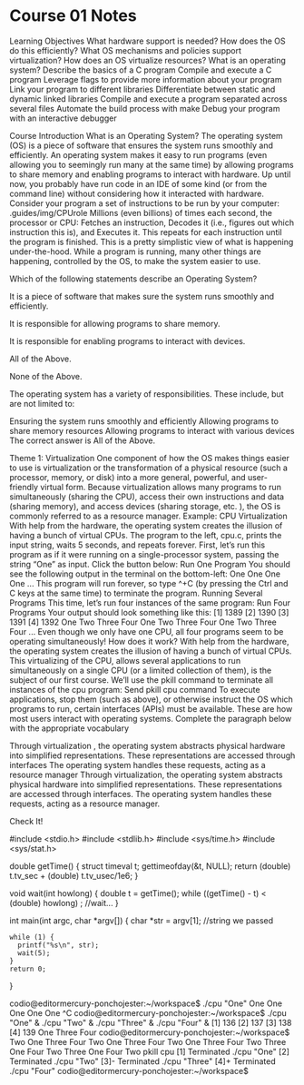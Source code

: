 # Course 01 Notes

Learning Objectives
What hardware support is needed?
How does the OS do this efficiently?
What OS mechanisms and policies support virtualization?
How does an OS virtualize resources?
What is an operating system?
Describe the basics of a C program
Compile and execute a C program
Leverage flags to provide more information about your program
Link your program to different libraries
Differentiate between static and dynamic linked libraries
Compile and execute a program separated across several files
Automate the build process with make
Debug your program with an interactive debugger

Course Introduction
What is an Operating System?
The operating system (OS) is a piece of software that ensures the system runs smoothly and efficiently.
An operating system makes it easy to run programs (even allowing you to seemingly run many at the same time) by allowing programs to share memory and enabling programs to interact with hardware.
Up until now, you probably have run code in an IDE of some kind (or from the command line) without considering how it interacted with hardware.
Consider your program a set of instructions to be run by your computer:
.guides/img/CPUrole
Millions (even billions) of times each second, the processor or CPU:
Fetches an instruction,
Decodes it (i.e., figures out which instruction this is), and
Executes it.
This repeats for each instruction until the program is finished.
This is a pretty simplistic view of what is happening under-the-hood. While a program is running, many other things are happening, controlled by the OS, to make the system easier to use.

Which of the following statements describe an Operating System?


It is a piece of software that makes sure the system runs smoothly and efficiently.


It is responsible for allowing programs to share memory.


It is responsible for enabling programs to interact with devices.


All of the Above.


None of the Above.

The operating system has a variety of responsibilities. These include, but are not limited to:

Ensuring the system runs smoothly and efficiently
Allowing programs to share memory resources
Allowing programs to interact with various devices
The correct answer is All of the Above.


Theme 1: Virtualization
One component of how the OS makes things easier to use is virtualization or the transformation of a physical resource (such a processor, memory, or disk) into a more general, powerful, and user-friendly virtual form.
Because virtualization allows many programs to run simultaneously (sharing the CPU), access their own instructions and data (sharing memory), and access devices (sharing storage, etc. ), the OS is commonly referred to as a resource manager.
Example: CPU Virtualization
With help from the hardware, the operating system creates the illusion of having a bunch of virtual CPUs.
The program to the left, cpu.c, prints the input string, waits 5 seconds, and repeats forever.
First, let’s run this program as if it were running on a single-processor system, passing the string “One” as input.
Click the button below:
Run One Program
You should see the following output in the terminal on the bottom-left:
One
One
One
One
...
This program will run forever, so type ^+C (by pressing the Ctrl and C keys at the same time) to terminate the program.
Running Several Programs
This time, let’s run four instances of the same program:
Run Four Programs
Your output should look something like this:
[1] 1389
[2] 1390
[3] 1391
[4] 1392
One
Two
Three
Four
One
Two
Three
Four
One
Two
Three
Four
...
Even though we only have one CPU, all four programs seem to be operating simultaneously! How does it work?
With help from the hardware, the operating system creates the illusion of having a bunch of virtual CPUs.
This virtualizing of the CPU, allows several applications to run simultaneously on a single CPU (or a limited collection of them), is the subject of our first course.
We’ll use the pkill command to terminate all instances of the cpu program:
Send pkill cpu command
To execute applications, stop them (such as above), or otherwise instruct the OS which programs to run, certain interfaces (APIs) must be available. These are how most users interact with operating systems.
Complete the paragraph below with the appropriate vocabulary

Through 
virtualization
, the operating system abstracts physical hardware into simplified representations.
These representations are accessed through 
interfaces
The operating system handles these requests, acting as a 
resource manager
Through virtualization, the operating system abstracts physical hardware into simplified representations. These representations are accessed through interfaces. The operating system handles these requests, acting as a resource manager.

Check It!


#include <stdio.h>
#include <stdlib.h>
#include <sys/time.h>
#include <sys/stat.h>

double getTime() {
    struct timeval t;
    gettimeofday(&t, NULL);
    return (double) t.tv_sec + (double) t.tv_usec/1e6;
}

void wait(int howlong) {
    double t = getTime();
    while ((getTime() - t) < (double) howlong)
      ; //wait...
}

int main(int argc, char *argv[])
{
    char *str = argv[1]; //string we passed

    while (1) {
      printf("%s\n", str);
      wait(5);
    }
    return 0;
}

codio@editormercury-ponchojester:~/workspace$ ./cpu "One"
One
One
One
One
One
^C
codio@editormercury-ponchojester:~/workspace$ ./cpu "One" & ./cpu "Two" & ./cpu "Three" & ./cpu "Four" &
[1] 136
[2] 137
[3] 138
[4] 139
One
Three
Four
codio@editormercury-ponchojester:~/workspace$ Two
One
Three
Four
Two
One
Three
Four
Two
One
Three
Four
Two
Three
One
Four
Two
Three
One
Four
Two
pkill cpu
[1]   Terminated              ./cpu "One"
[2]   Terminated              ./cpu "Two"
[3]-  Terminated              ./cpu "Three"
[4]+  Terminated              ./cpu "Four"
codio@editormercury-ponchojester:~/workspace$ 